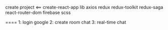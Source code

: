 create project <==
create-react-app
lib
axios
redux
redux-toolkit
redux-saga
react-router-dom
firebase
scss

====
1: login google
2: create room chat
3: real-time chat
